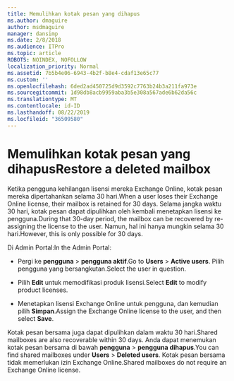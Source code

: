 ```yaml
---
title: Memulihkan kotak pesan yang dihapus
ms.author: dmaguire
author: msdmaguire
manager: dansimp
ms.date: 2/8/2018
ms.audience: ITPro
ms.topic: article
ROBOTS: NOINDEX, NOFOLLOW
localization_priority: Normal
ms.assetid: 7b5b4e06-6943-4b2f-b8e4-cdaf13e65c77
ms.custom: ''
ms.openlocfilehash: 6ded2ad450725d9d3592c7763b24b3a211fa973e
ms.sourcegitcommit: 1d98db8acb9959aba3b5e308a567ade6b62da56c
ms.translationtype: MT
ms.contentlocale: id-ID
ms.lasthandoff: 08/22/2019
ms.locfileid: "36509580"
---
```

# <a name="restore-a-deleted-mailbox"></a><span data-ttu-id="1c36b-102">Memulihkan kotak pesan yang dihapus</span><span class="sxs-lookup"><span data-stu-id="1c36b-102">Restore a deleted mailbox</span></span>

<span data-ttu-id="1c36b-103">Ketika pengguna kehilangan lisensi mereka Exchange Online, kotak pesan mereka dipertahankan selama 30 hari.</span><span class="sxs-lookup"><span data-stu-id="1c36b-103">When a user loses their Exchange Online license, their mailbox is retained for 30 days.</span></span> <span data-ttu-id="1c36b-104">Selama jangka waktu 30 hari, kotak pesan dapat dipulihkan oleh kembali menetapkan lisensi ke pengguna.</span><span class="sxs-lookup"><span data-stu-id="1c36b-104">During that 30-day period, the mailbox can be recovered by re-assigning the license to the user.</span></span> <span data-ttu-id="1c36b-105">Namun, hal ini hanya mungkin selama 30 hari.</span><span class="sxs-lookup"><span data-stu-id="1c36b-105">However, this is only possible for 30 days.</span></span>
  
<span data-ttu-id="1c36b-106">Di Admin Portal:</span><span class="sxs-lookup"><span data-stu-id="1c36b-106">In the Admin Portal:</span></span>
  
- <span data-ttu-id="1c36b-107">Pergi ke **pengguna** \> **pengguna aktif**.</span><span class="sxs-lookup"><span data-stu-id="1c36b-107">Go to **Users** \> **Active users**.</span></span> <span data-ttu-id="1c36b-108">Pilih pengguna yang bersangkutan.</span><span class="sxs-lookup"><span data-stu-id="1c36b-108">Select the user in question.</span></span>

- <span data-ttu-id="1c36b-109">Pilih **Edit** untuk memodifikasi produk lisensi.</span><span class="sxs-lookup"><span data-stu-id="1c36b-109">Select **Edit** to modify product licenses.</span></span>

- <span data-ttu-id="1c36b-110">Menetapkan lisensi Exchange Online untuk pengguna, dan kemudian pilih **Simpan**.</span><span class="sxs-lookup"><span data-stu-id="1c36b-110">Assign the Exchange Online license to the user, and then select **Save**.</span></span>

<span data-ttu-id="1c36b-111">Kotak pesan bersama juga dapat dipulihkan dalam waktu 30 hari.</span><span class="sxs-lookup"><span data-stu-id="1c36b-111">Shared mailboxes are also recoverable within 30 days.</span></span> <span data-ttu-id="1c36b-112">Anda dapat menemukan kotak pesan bersama di bawah **pengguna** \> **pengguna dihapus**.</span><span class="sxs-lookup"><span data-stu-id="1c36b-112">You can find shared mailboxes under **Users** \> **Deleted users**.</span></span> <span data-ttu-id="1c36b-113">Kotak pesan bersama tidak memerlukan izin Exchange Online.</span><span class="sxs-lookup"><span data-stu-id="1c36b-113">Shared mailboxes do not require an Exchange Online license.</span></span>
  